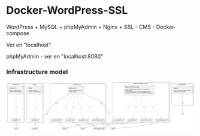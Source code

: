 # Docker-WordPress-SSL
WordPress + MySQL + phpMyAdmin + Nginx + SSL - CMS - Docker-compose

Ver en "localhost"

phpMyAdmin - ver en "localhost:8080"






### Infrastructure model

![Infrastructure model](.infragenie/infrastructure_model.png)